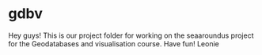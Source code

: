 # gdbv
Hey guys!
This is our project folder for working on the seaaroundus project for the Geodatabases and visualisation course.
Have fun!
Leonie
